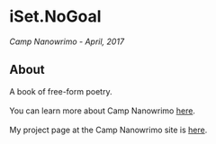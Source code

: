 
# iSet.NoGoal
<i>Camp Nanowrimo - April, 2017</i>
## About
A book of free-form poetry.
<br><br>
You can learn more about Camp Nanowrimo <a target="_blank" href="http://campnanowrimo.org/">here</a>.<br><br>
My project page at the Camp Nanowrimo site is <a target="_blank" href="http://campnanowrimo.org/campers/tommyyearginjr/projects/iset-nogoal">here</a>.
